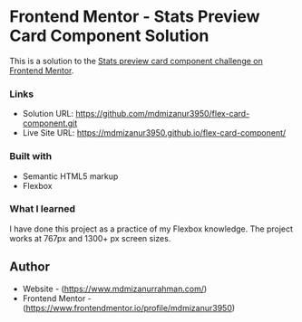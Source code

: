 # Frontend Mentor - Stats Preview Card Component Solution

This is a solution to the [Stats preview card component challenge on Frontend Mentor](https://www.frontendmentor.io/challenges/stats-preview-card-component-8JqbgoU62). 

### Links

- Solution URL: https://github.com/mdmizanur3950/flex-card-component.git
- Live Site URL: https://mdmizanur3950.github.io/flex-card-component/



### Built with

- Semantic HTML5 markup
- Flexbox

### What I learned

I have done this project as a practice of my Flexbox knowledge. The project works at 767px and 1300+ px screen sizes.

## Author

- Website - (https://www.mdmizanurrahman.com/)
- Frontend Mentor - (https://www.frontendmentor.io/profile/mdmizanur3950)
